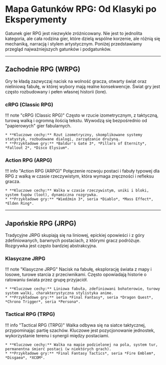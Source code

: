 # Mapa Gatunków RPG: Od Klasyki po Eksperymenty

Gatunek gier RPG jest niezwykle zróżnicowany. Nie jest to jednolita kategoria, ale cała rodzina gier, które dzielą wspólne korzenie, ale różnią się mechaniką, narracją i stylem artystycznym. Poniżej przedstawiamy przegląd najważniejszych gatunków i podgatunków.

---

## Zachodnie RPG (WRPG)

Gry te kładą zazwyczaj nacisk na wolność gracza, otwarty świat oraz nieliniową fabułę, w której wybory mają realne konsekwencje. Świat gry jest często rozbudowany i pełen własnej historii (lore).

### cRPG (Classic RPG)

!!! note "cRPG (Classic RPG)"
    Często w rzucie izometrycznym, z taktyczną, turową walką i ogromną ilością tekstu. Wywodzą się bezpośrednio od "papierowych" gier fabularnych.

    * **Kluczowe cechy:** Rzut izometryczny, skomplikowane systemy statystyk, rozbudowane dialogi, zarządzanie drużyną.
    * **Przykładowe gry:** *Baldur's Gate 3*, *Pillars of Eternity*, *Fallout 2*, *Disco Elysium*.

### Action RPG (ARPG)

!!! info "Action RPG (ARPG)"
    Połączenie rozwoju postaci i fabuły typowej dla RPG z walką w czasie rzeczywistym, która wymaga zręczności i refleksu gracza.

    * **Kluczowe cechy:** Walka w czasie rzeczywistym, uniki i bloki, system łupów (loot), dynamiczna rozgrywka.
    * **Przykładowe gry:** *Wiedźmin 3*, seria *Diablo*, *Mass Effect*, *Elden Ring*.

---

## Japońskie RPG (JRPG)

Tradycyjne JRPG skupiają się na liniowej, epickiej opowieści i z góry zdefiniowanych, barwnych postaciach, z którymi gracz podróżuje. Rozgrywka jest często bardziej abstrakcyjna.

### Klasyczne JRPG

!!! note "Klasyczne JRPG"
    Nacisk na fabułę, eksplorację świata z mapy i losowe, turowe starcia z przeciwnikami. Często opowiadają historie o ratowaniu świata przez grupę przyjaciół.

    * **Kluczowe cechy:** Liniowa fabuła, zdefiniowani bohaterowie, turowy system walki, charakterystyczna stylistyka anime.
    * **Przykładowe gry:** seria *Final Fantasy*, seria *Dragon Quest*, *Chrono Trigger*, seria *Persona*.

### Tactical RPG (TRPG)

!!! info "Tactical RPG (TRPG)"
    Walka odbywa się na siatce taktycznej, przypominając partię szachów. Kluczowe jest pozycjonowanie jednostek, wykorzystanie terenu i synergii między postaciami.

    * **Kluczowe cechy:** Walka na mapie podzielonej na pola, system tur, permanentna śmierć postaci (w niektórych grach).
    * **Przykładowe gry:** *Final Fantasy Tactics*, seria *Fire Emblem*, *Disgaea*, *XCOM*.